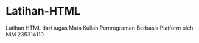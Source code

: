 # Latihan-HTML
Latihan HTML dari tugas Mata Kuliah Pemrograman Berbasis Platform oleh NIM 235314110

